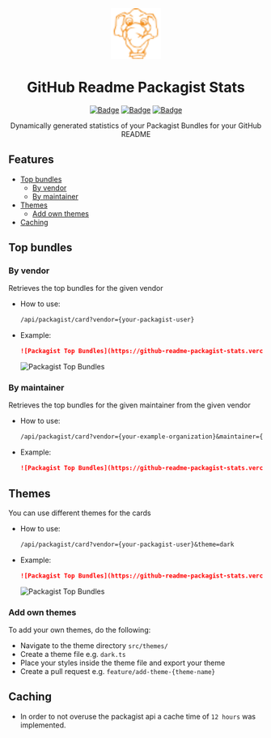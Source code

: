 <div align="center">
  <img alt="Packagist Logo" src="docs/packagist.svg" width="100" align="center">
  <h1>GitHub Readme Packagist Stats</h1>

[![Badge](https://img.shields.io/github/issues/agonyz/github-readme-packagist-stats?style=for-the-badge)](https://github.com/agonyz/github-readme-packagist-stats/issues)
[![Badge](https://img.shields.io/github/issues-pr/agonyz/github-readme-packagist-stats?style=for-the-badge)](https://github.com/agonyz/github-readme-packagist-stats/pulls)
[![Badge](https://img.shields.io/github/stars/agonyz/github-readme-packagist-stats?style=for-the-badge)](https://github.com/agonyz/github-readme-packagist-stats/stargazers)

</div>

<p align="center">
  Dynamically generated statistics of your Packagist Bundles for your GitHub README
</p>


## Features
- [Top bundles](#top-bundles)
  - [By vendor](#by-vendor)
  - [By maintainer](#by-maintainer)
- [Themes](#themes)
  - [Add own themes](#add-own-themes) 
- [Caching](#caching)

## Top bundles
### By vendor
Retrieves the top bundles for the given vendor
- How to use:
  ```markdown
  /api/packagist/card?vendor={your-packagist-user}
  ```
- Example:
  ```markdown
  ![Packagist Top Bundles](https://github-readme-packagist-stats.vercel.app/api/packagist/card?vendor=agonyz)
  ```
  ![Packagist Top Bundles](https://github-readme-packagist-stats.vercel.app/api/packagist/card?vendor=agonyz)

### By maintainer
Retrieves the top bundles for the given maintainer from the given vendor
- How to use:
  ```markdown
  /api/packagist/card?vendor={your-example-organization}&maintainer={your-packagist-user}
  ```
- Example:
  ```markdown
  ![Packagist Top Bundles](https://github-readme-packagist-stats.vercel.app/api/packagist/card?vendor=exampleOrganization&maintainer=agonyz)
  ```

## Themes
You can use different themes for the cards
- How to use: 
  ```markdown
  /api/packagist/card?vendor={your-packagist-user}&theme=dark
  ```
- Example:
  ```markdown
  ![Packagist Top Bundles](https://github-readme-packagist-stats.vercel.app/api/packagist/card?vendor=agonyz&theme=dark)
  ```
  ![Packagist Top Bundles](https://github-readme-packagist-stats.vercel.app/api/packagist/card?vendor=agonyz&theme=dark)

### Add own themes
To add your own themes, do the following:
- Navigate to the theme directory `src/themes/`
- Create a theme file e.g. `dark.ts`
- Place your styles inside the theme file and export your theme
- Create a pull request e.g. `feature/add-theme-{theme-name}`

## Caching
- In order to not overuse the packagist api a cache time of `12 hours` was implemented.